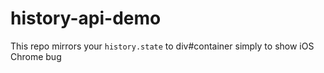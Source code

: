 # history-api-demo

This repo mirrors your `history.state` to div#container simply to show iOS Chrome bug
